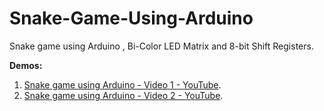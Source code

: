 # Snake-Game-Using-Arduino
Snake game using Arduino , Bi-Color LED Matrix and 8-bit Shift Registers.

**Demos:**

1. [Snake game using Arduino - Video 1 - YouTube](https://www.youtube.com/watch?v=hFdk3pV64Ho).
2. [Snake game using Arduino - Video 2 - YouTube](https://www.youtube.com/watch?v=0tzym56Eqnk).
